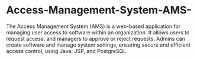 # Access-Management-System-AMS-
The Access Management System (AMS) is a web-based application for managing user access to software within an organization. It allows users to request access, and managers to approve or reject requests. Admins can create software and manage system settings, ensuring secure and efficient access control, using Java, JSP, and PostgreSQL
